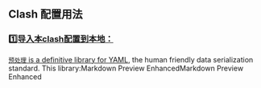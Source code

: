 ## Clash 配置用法 <a href="https://github.com/surfingcatt/surfingcat/tree/main/Clash">

### 1️⃣导入本clash配置到本地：

`预处理` is a definitive library for [YAML](https://yaml.org/), the human friendly data serialization standard.
This library:Markdown Preview EnhancedMarkdown Preview Enhanced